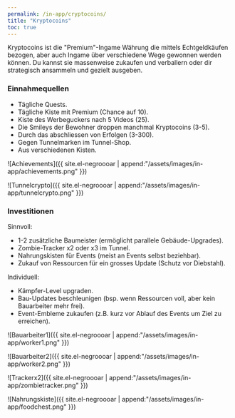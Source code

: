 ```yaml
---
permalink: /in-app/cryptocoins/
title: "Kryptocoins"
toc: true
---
```


Kryptocoins ist die "Premium"-Ingame Währung die mittels Echtgeldkäufen bezogen, aber auch Ingame über verschiedene Wege gewonnen werden können. Du kannst sie massenweise zukaufen und verballern oder dir strategisch ansammeln und gezielt ausgeben.

### Einnahmequellen

- Tägliche Quests.
- Tägliche Kiste mit Premium (Chance auf 10).
- Kiste des Werbeguckers nach 5 Videos (25).
- Die Smileys der Bewohner droppen manchmal Kryptocoins (3-5).
- Durch das abschliessen von Erfolgen (3-300).
- Gegen Tunnelmarken im Tunnel-Shop.
- Aus verschiedenen Kisten.

![Achievements]({{ site.el-negroooar | append:"/assets/images/in-app/achievements.png" }})  

![Tunnelcrypto]({{ site.el-negroooar | append:"/assets/images/in-app/tunnelcrypto.png" }})  


### Investitionen

Sinnvoll:

- 1-2 zusätzliche Baumeister (ermöglicht parallele Gebäude-Upgrades).
- Zombie-Tracker x2 oder x3 im Tunnel.
- Nahrungskisten für Events (meist an Events selbst beziehbar).
- Zukauf von Ressourcen für ein grosses Update (Schutz vor Diebstahl).

Individuell:

- Kämpfer-Level upgraden.
- Bau-Updates beschleunigen (bsp. wenn Ressourcen voll, aber kein Bauarbeiter mehr frei).
- Event-Embleme zukaufen (z.B. kurz vor Ablauf des Events um Ziel zu erreichen).

![Bauarbeiter1]({{ site.el-negroooar | append:"/assets/images/in-app/worker1.png" }}) 
 
![Bauarbeiter2]({{ site.el-negroooar | append:"/assets/images/in-app/worker2.png" }})  

![Trackerx2]({{ site.el-negroooar | append:"/assets/images/in-app/zombietracker.png" }})  

![Nahrungskiste]({{ site.el-negroooar | append:"/assets/images/in-app/foodchest.png" }})  